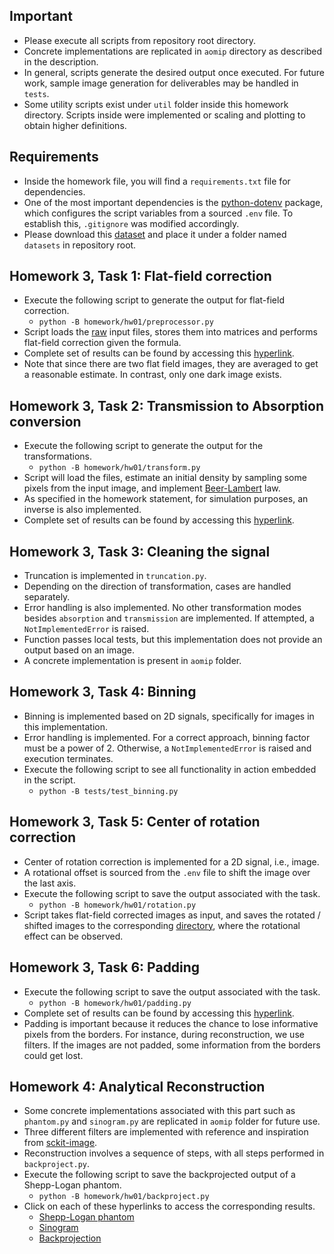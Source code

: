 ## Important
* Please execute all scripts from repository root directory.
* Concrete implementations are replicated in `aomip` directory as described in the description.
* In general, scripts generate the desired output once executed. For future work, sample image generation for deliverables may be handled in `tests`.
* Some utility scripts exist under `util` folder inside this homework directory. Scripts inside were implemented or scaling and plotting to obtain higher definitions.

## Requirements
* Inside the homework file, you will find a `requirements.txt` file for dependencies.
* One of the most important dependencies is the [python-dotenv]("https://pypi.org/project/python-dotenv/") package, which configures the script variables from a sourced `.env` file. To establish this, `.gitignore` was modified accordingly.
* Please download this [dataset](https://zenodo.org/record/2688112#.ZFBTsOxByu4) and place it under a folder named `datasets` in repository root.

## Homework 3, Task 1: Flat-field correction
* Execute the following script to generate the output for flat-field correction.
    * `python -B homework/hw01/preprocessor.py`
* Script loads the [raw](https://gitlab.lrz.de/IP/teaching/applied-optimization-methods-for-inverse-problems/aomip-kaan-guney-keklikci/-/tree/main/homework/hw01/output/scan/raw) input files, stores them into matrices and performs flat-field correction given the formula. 
* Complete set of results can be found by accessing this [hyperlink](https://gitlab.lrz.de/IP/teaching/applied-optimization-methods-for-inverse-problems/aomip-kaan-guney-keklikci/-/tree/main/homework/hw01/output/scan/flat_field_corrected).
* Note that since there are two flat field images, they are averaged to get a reasonable estimate. In contrast, only one dark image exists.

## Homework 3, Task 2: Transmission to Absorption conversion
* Execute the following script to generate the output for the transformations.
    * `python -B homework/hw01/transform.py`
* Script will load the files, estimate an initial density by sampling some pixels from the input image, and implement [Beer-Lambert](https://www.edinst.com/blog/the-beer-lambert-law/) law.
* As specified in the homework statement, for simulation purposes, an inverse is also implemented.
* Complete set of results can be found by accessing this [hyperlink](https://gitlab.lrz.de/IP/teaching/applied-optimization-methods-for-inverse-problems/aomip-kaan-guney-keklikci/-/tree/main/homework/hw01/output/scan/transformed).

## Homework 3, Task 3: Cleaning the signal
* Truncation is implemented in `truncation.py`.
* Depending on the direction of transformation, cases are handled separately.
* Error handling is also implemented. No other transformation modes besides `absorption` and `transmission` are implemented. If attempted, a `NotImplementedError` is raised.
* Function passes local tests, but this implementation does not provide an output based on an image.
* A concrete implementation is present in `aomip` folder.

## Homework 3, Task 4: Binning
* Binning is implemented based on 2D signals, specifically for images in this implementation.
* Error handling is implemented. For a correct approach, binning factor must be a power of 2. Otherwise, a `NotImplementedError` is raised and execution terminates.
* Execute the following script to see all functionality in action embedded in the script.
    * `python -B tests/test_binning.py`

## Homework 3, Task 5: Center of rotation correction
* Center of rotation correction is implemented for a 2D signal, i.e., image.
* A rotational offset is sourced from the `.env` file to shift the image over the last axis.
* Execute the following script to save the output associated with the task.
    * `python -B homework/hw01/rotation.py`
* Script takes flat-field corrected images as input, and saves the rotated / shifted images to the corresponding [directory](https://gitlab.lrz.de/IP/teaching/applied-optimization-methods-for-inverse-problems/aomip-kaan-guney-keklikci/-/tree/main/homework/hw01/output/scan/rotated), where the rotational effect can be observed.

## Homework 3, Task 6: Padding
* Execute the following script to save the output associated with the task.
    * `python -B homework/hw01/padding.py`
* Complete set of results can be found by accessing this [hyperlink](https://gitlab.lrz.de/IP/teaching/applied-optimization-methods-for-inverse-problems/aomip-kaan-guney-keklikci/-/tree/main/homework/hw01/output/scan/padded).
* Padding is important because it reduces the chance to lose informative pixels from the borders. For instance, during reconstruction, we use filters. If the images are not padded, some information from the borders could get lost.

## Homework 4: Analytical Reconstruction
* Some concrete implementations associated with this part such as `phantom.py` and `sinogram.py` are replicated in `aomip` folder for future use.
* Three different filters are implemented with reference and inspiration from [sckit-image](https://scikit-image.org/docs/stable/api/skimage.filters.html).
* Reconstruction involves a sequence of steps, with all steps performed in `backproject.py`.
* Execute the following script to save the backprojected output of a Shepp-Logan phantom.
    * `python -B homework/hw01/backproject.py`
* Click on each of these hyperlinks to access the corresponding results.
    * [Shepp-Logan phantom](https://gitlab.lrz.de/IP/teaching/applied-optimization-methods-for-inverse-problems/aomip-kaan-guney-keklikci/-/tree/main/homework/hw01/output/phantom/raw/phantom.png)
    * [Sinogram](https://gitlab.lrz.de/IP/teaching/applied-optimization-methods-for-inverse-problems/aomip-kaan-guney-keklikci/-/tree/main/homework/hw01/output/phantom/sinogram/sinogram.png)
    * [Backprojection](https://gitlab.lrz.de/IP/teaching/applied-optimization-methods-for-inverse-problems/aomip-kaan-guney-keklikci/-/tree/main/homework/hw01/output/phantom/backprojection/backprojection.png)

